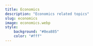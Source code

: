 ```yaml
---
title: Economics
description: "Economics related topics"
slug: economics
image: economics.webp
style:
    background: "#8ea885"
    color: "#fff"
---
```

